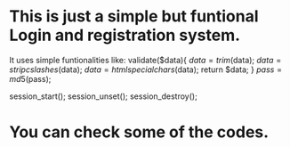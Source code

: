 # This is just a simple but funtional Login and registration system.

It uses simple funtionalities like:
validate($data){
$data = trim($data);
$data = stripcslashes($data);
$data = htmlspecialchars($data);
return $data;
}
$pass = md5($pass);

session_start();
session_unset();
session_destroy();

# You can check some of the codes.

